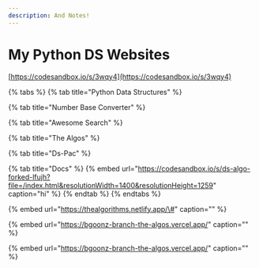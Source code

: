 ```yaml
---
description: And Notes!
---
```


# My Python DS Websites

[https://codesandbox.io/s/3wqy4](https://codesandbox.io/s/3wqy4)



{% tabs %}
{% tab title="Python Data Structures" %}

{% tab title="Number Base Converter" %}

{% tab title="Awesome Search" %}

{% tab title="The Algos" %}

{% tab title="Ds-Pac" %}

{% tab title="Docs" %}
{% embed url="https://codesandbox.io/s/ds-algo-forked-lfujh?file=/index.html&resolutionWidth=1400&resolutionHeight=1259" caption="hi" %}
{% endtab %}
{% endtabs %}



{% embed url="https://thealgorithms.netlify.app/\#" caption="" %}

{% embed url="https://bgoonz-branch-the-algos.vercel.app/" caption="" %}

{% embed url="https://bgoonz-branch-the-algos.vercel.app/" caption="" %}

